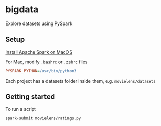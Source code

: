 # bigdata

Explore datasets using PySpark

## Setup

[Install Apache Spark on MacOS](https://notadatascientist.com/install-spark-on-macos/)

For Mac, modify `.bashrc` or `.zshrc` files
```ini
PYSPARK_PYTHON=/usr/bin/python3
```

Each project has a datasets folder inside them, e.g. `movielens/datasets`

## Getting started

To run a script
```console
spark-submit movielens/ratings.py
```